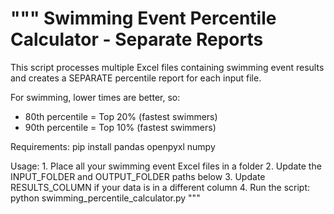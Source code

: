 


"""
Swimming Event Percentile Calculator - Separate Reports
========================================================
This script processes multiple Excel files containing swimming event results
and creates a SEPARATE percentile report for each input file.

For swimming, lower times are better, so:
- 80th percentile = Top 20% (fastest swimmers)
- 90th percentile = Top 10% (fastest swimmers)

Requirements:
    pip install pandas openpyxl numpy

Usage:
    1. Place all your swimming event Excel files in a folder
    2. Update the INPUT_FOLDER and OUTPUT_FOLDER paths below
    3. Update RESULTS_COLUMN if your data is in a different column
    4. Run the script: python swimming_percentile_calculator.py
"""
